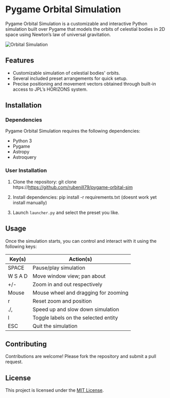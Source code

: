 # Pygame Orbital Simulation

Pygame Orbital Simulation is a customizable and interactive Python simulation built over Pygame that models the orbits of celestial bodies in 2D space using Newton’s law of universal gravitation.

![Orbital Simulation](link_to_image)

## Features

- Customizable simulation of celestial bodies' orbits.
- Several included preset arrangements for quick setup.
- Precise positioning and movement vectors obtained through built-in access to JPL’s HORIZONS system.

## Installation

### Dependencies

Pygame Orbital Simulation requires the following dependencies:

- Python 3
- Pygame
- Astropy
- Astroquery

### User Installation

1. Clone the repository:
git clone https://https://github.com/rubenill79/pygame-orbital-sim

2. Install dependencies:
pip install -r requirements.txt (doesnt work yet install manually)

3. Launch `launcher.py` and select the preset you like.

## Usage

Once the simulation starts, you can control and interact with it using the following keys:

| Key(s) | Action(s)                            |
|--------|--------------------------------------|
| SPACE  | Pause/play simulation                |
| W S A D| Move window view; pan about          |
| +/-    | Zoom in and out respectively         |
| Mouse  | Mouse wheel and dragging for zooming |
| r      | Reset zoom and position              |
| ./,    | Speed up and slow down simulation   |
| l      | Toggle labels on the selected entity|
| ESC    | Quit the simulation                  |

## Contributing

Contributions are welcome! Please fork the repository and submit a pull request.

## License

This project is licensed under the [MIT License](link_to_license).